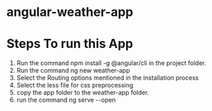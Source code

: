 # angular-weather-app

# Steps To run this App
1. Run the command npm install -g @angular/cli in the project folder.
2. Run the command ng new weather-app
3. Select the Routing options mentioned in the installation process
4. Select the less file for css preprocessing
5. copy the app folder to the weather-app folder.
6. run the command ng serve --open
